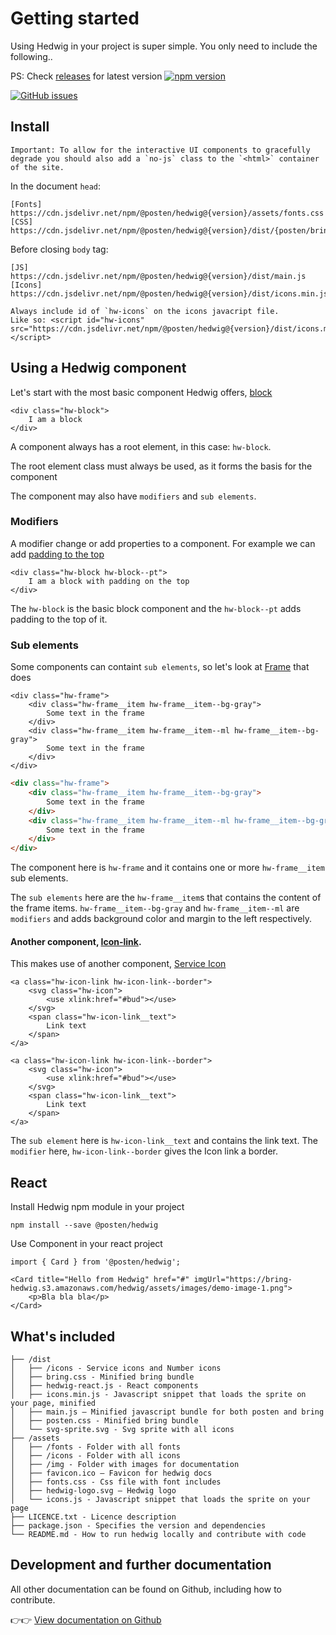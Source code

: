 # Getting started

Using Hedwig in your project is super simple. You only need to include the following..

PS: Check [releases](https://www.npmjs.com/package/@posten/hedwig) for latest version
[![npm version](https://badge.fury.io/js/%40posten%2Fhedwig.svg)](https://badge.fury.io/js/%40posten%2Fhedwig)

[![GitHub issues](https://img.shields.io/github/issues/bring/hedwig.svg?style=flat-square)](https://github.com/bring/hedwig/issues)

## Install

```hint
Important: To allow for the interactive UI components to gracefully degrade you should also add a `no-js` class to the `<html>` container of the site.
```

In the document `head`:

```
[Fonts]    https://cdn.jsdelivr.net/npm/@posten/hedwig@{version}/assets/fonts.css
[CSS]      https://cdn.jsdelivr.net/npm/@posten/hedwig@{version}/dist/{posten/bring}.css
```

Before closing `body` tag:

```
[JS]       https://cdn.jsdelivr.net/npm/@posten/hedwig@{version}/dist/main.js
[Icons]    https://cdn.jsdelivr.net/npm/@posten/hedwig@{version}/dist/icons.min.js
```

```hint
Always include id of `hw-icons` on the icons javacript file.
Like so: <script id="hw-icons" src="https://cdn.jsdelivr.net/npm/@posten/hedwig@{version}/dist/icons.min.js"></script>
```

## Using a Hedwig component

Let's start with the most basic component Hedwig offers, [block](/Block) 
```
<div class="hw-block">
    I am a block
</div>
```

A component always has a root element, in this case: `hw-block`.

The root element class must always be used, as it forms the basis for the component

The component may also have `modifiers` and `sub elements`.

### Modifiers

A modifier change or add properties to a component.
For example we can add [padding to the top](/Block#block-modifiers-margin-amp-padding)
```
<div class="hw-block hw-block--pt">
    I am a block with padding on the top
</div>
```

The `hw-block` is the basic block component and the `hw-block--pt` adds padding to the top of it.

### Sub elements

Some components can containt `sub elements`, so let's look at [Frame](/Frame) that does

```
<div class="hw-frame">
    <div class="hw-frame__item hw-frame__item--bg-gray">
        Some text in the frame
    </div>
    <div class="hw-frame__item hw-frame__item--ml hw-frame__item--bg-gray">
        Some text in the frame
    </div>
</div>
```

```html
<div class="hw-frame">
    <div class="hw-frame__item hw-frame__item--bg-gray">
        Some text in the frame
    </div>
    <div class="hw-frame__item hw-frame__item--ml hw-frame__item--bg-gray">
        Some text in the frame
    </div>
</div>
```

The component here is `hw-frame` and it contains one or more `hw-frame__item` sub elements.

The `sub elements` here are the `hw-frame__item`s that contains the content of the frame items.
`hw-frame__item--bg-gray` and `hw-frame__item--ml` are `modifiers` and adds background color and margin to the left respectively.


#### Another component, [Icon-link](/Icon-link).

This makes use of another component, [Service Icon](/Icon-service)
```
<a class="hw-icon-link hw-icon-link--border">
    <svg class="hw-icon">
        <use xlink:href="#bud"></use>
    </svg>
    <span class="hw-icon-link__text">
        Link text
    </span>
</a>
```

```html|span-2
<a class="hw-icon-link hw-icon-link--border">
    <svg class="hw-icon">
        <use xlink:href="#bud"></use>
    </svg>
    <span class="hw-icon-link__text">
        Link text
    </span>
</a>
```

The `sub element` here is `hw-icon-link__text` and contains the link text.
The `modifier` here, `hw-icon-link--border` gives the Icon link a border.


## React

Install Hedwig npm module in your project
```code
npm install --save @posten/hedwig
```


Use Component in your react project
```code
import { Card } from '@posten/hedwig';
```

```code
<Card title="Hello from Hedwig" href="#" imgUrl="https://bring-hedwig.s3.amazonaws.com/hedwig/assets/images/demo-image-1.png">
    <p>Bla bla bla</p>
</Card>
```


## What's included

```
├── /dist
│   ├── /icons - Service icons and Number icons
│   ├── bring.css - Minified bring bundle
│   ├── hedwig-react.js - React components
│   ├── icons.min.js - Javascript snippet that loads the sprite on your page, minified
│   ├── main.js – Minified javascript bundle for both posten and bring
│   ├── posten.css - Minified bring bundle
│   └── svg-sprite.svg - Svg sprite with all icons
├── /assets
│   ├── /fonts - Folder with all fonts
│   ├── /icons - Folder with all icons
│   ├── /img - Folder with images for documentation
│   ├── favicon.ico – Favicon for hedwig docs
│   ├── fonts.css - Css file with font includes
│   ├── hedwig-logo.svg – Hedwig logo
│   └── icons.js - Javascript snippet that loads the sprite on your page
├── LICENCE.txt - Licence description
├── package.json - Specifies the version and dependencies
└── README.md - How to run hedwig locally and contribute with code
```

## Development and further documentation

All other documentation can be found on Github, including how to contribute.

👉👉 [View documentation on Github](https://github.com/bring/hedwig)
